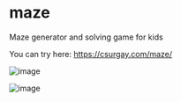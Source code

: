 # maze
Maze generator and solving game for kids

You can try here: https://csurgay.com/maze/

![image](https://github.com/csurgay/maze/assets/6297098/b2137717-9291-4745-b521-6adc3843022f)

![image](https://github.com/csurgay/maze/assets/6297098/fa02b1e7-0a3e-4785-b9b7-b54e22e80711)
